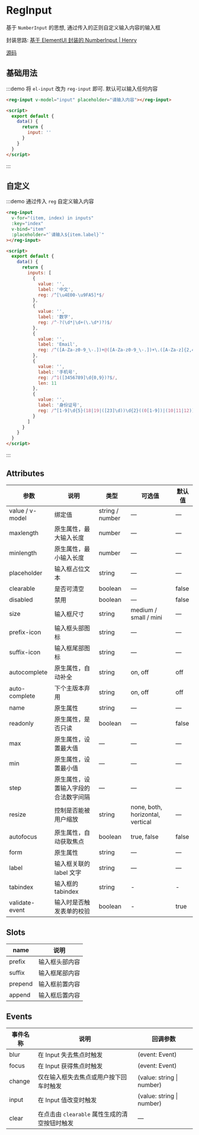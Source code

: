 # RegInput

基于 `NumberInput` 的思想, 通过传入的正则自定义输入内容的输入框

封装思路: [基于 ElementUI 封装的 NumberInput | Henry](https://tsz.now.sh/2020/05/10/based-on-element-ui-encapsulation-number-input/)

[源码](https://github.com/HenryTSZ/vuepress-element-extend/blob/master/docs/.vuepress/components/RegInput.vue)

## 基础用法

:::demo 将 `el-input` 改为 `reg-input` 即可. 默认可以输入任何内容

```html
<reg-input v-model="input" placeholder="请输入内容"></reg-input>

<script>
  export default {
    data() {
      return {
        input: ''
      }
    }
  }
</script>
```

:::

## 自定义

:::demo 通过传入 `reg` 自定义输入内容

```html
<reg-input
  v-for="(item, index) in inputs"
  :key="index"
  v-bind="item"
  :placeholder="`请输入${item.label}`"
></reg-input>

<script>
  export default {
    data() {
      return {
        inputs: [
          {
            value: '',
            label: '中文',
            reg: /^[\u4E00-\u9FA5]*$/
          },
          {
            value: '',
            label: '数字',
            reg: /^-?(\d*|\d+(\.\d*)?)$/
          },
          {
            value: '',
            label: 'Email',
            reg: /^([A-Za-z0-9_\-.])+@([A-Za-z0-9_\-.])+\.([A-Za-z]{2,4})$/
          },
          {
            value: '',
            label: '手机号',
            reg: /^1([3456789]\d{0,9})?$/,
            len: 11
          },
          {
            value: '',
            label: '身份证号',
            reg: /^[1-9]\d{5}(18|19|([23]\d))\d{2}((0[1-9])|(10|11|12))(([0-2][1-9])|10|20|30|31)\d{3}[0-9Xx]$/
          }
        ]
      }
    }
  }
</script>
```

:::

## Attributes

| 参数            | 说明                                 | 类型            | 可选值                             | 默认值  |
| --------------- | ------------------------------------ | --------------- | ---------------------------------- | ------- |
| value / v-model | 绑定值                               | string / number | —                                  | —       |
| maxlength       | 原生属性，最大输入长度               | number          | —                                  | —       |
| minlength       | 原生属性，最小输入长度               | number          | —                                  | —       |
| placeholder     | 输入框占位文本                       | string          | —                                  | —       |
| clearable       | 是否可清空                           | boolean         | —                                  | false   |
| disabled        | 禁用                                 | boolean         | —                                  | false   |
| size            | 输入框尺寸                           | string          | medium / small / mini              | —       |
| prefix-icon     | 输入框头部图标                       | string          | —                                  | —       |
| suffix-icon     | 输入框尾部图标                       | string          | —                                  | —       |
| autocomplete    | 原生属性，自动补全                   | string          | on, off                            | off     |
| auto-complete   | 下个主版本弃用                       | string          | on, off                            | off     |
| name            | 原生属性                             | string          | —                                  | —       |
| readonly        | 原生属性，是否只读                   | boolean         | —                                  | false   |
| max             | 原生属性，设置最大值                 | —               | —                                  | —       |
| min             | 原生属性，设置最小值                 | —               | —                                  | —       |
| step            | 原生属性，设置输入字段的合法数字间隔 | —               | —                                  | —       |
| resize          | 控制是否能被用户缩放                 | string          | none, both, horizontal, vertical   | —       |
| autofocus       | 原生属性，自动获取焦点               | boolean         | true, false                        | false   |
| form            | 原生属性                             | string          | —                                  | —       |
| label           | 输入框关联的 label 文字              | string          | —                                  | —       |
| tabindex        | 输入框的 tabindex                    | string          | -                                  | -       |
| validate-event  | 输入时是否触发表单的校验             | boolean         | -                                  | true    |

## Slots

| name    | 说明           |
| ------- | -------------- |
| prefix  | 输入框头部内容 |
| suffix  | 输入框尾部内容 |
| prepend | 输入框前置内容 |
| append  | 输入框后置内容 |

## Events

| 事件名称 | 说明                                          | 回调参数                  |
| -------- | --------------------------------------------- | ------------------------- |
| blur     | 在 Input 失去焦点时触发                       | (event: Event)            |
| focus    | 在 Input 获得焦点时触发                       | (event: Event)            |
| change   | 仅在输入框失去焦点或用户按下回车时触发        | (value: string \| number) |
| input    | 在 Input 值改变时触发                         | (value: string \| number) |
| clear    | 在点击由 `clearable` 属性生成的清空按钮时触发 | —                         |
